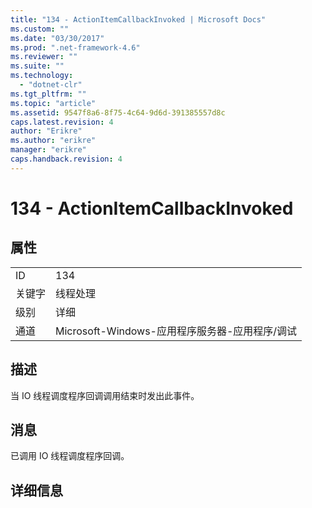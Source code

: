```yaml
---
title: "134 - ActionItemCallbackInvoked | Microsoft Docs"
ms.custom: ""
ms.date: "03/30/2017"
ms.prod: ".net-framework-4.6"
ms.reviewer: ""
ms.suite: ""
ms.technology: 
  - "dotnet-clr"
ms.tgt_pltfrm: ""
ms.topic: "article"
ms.assetid: 9547f8a6-8f75-4c64-9d6d-391385557d8c
caps.latest.revision: 4
author: "Erikre"
ms.author: "erikre"
manager: "erikre"
caps.handback.revision: 4
---
```

# 134 - ActionItemCallbackInvoked
## 属性  
  
|||  
|-|-|  
|ID|134|  
|关键字|线程处理|  
|级别|详细|  
|通道|Microsoft\-Windows\-应用程序服务器\-应用程序\/调试|  
  
## 描述  
 当 IO 线程调度程序回调调用结束时发出此事件。  
  
## 消息  
 已调用 IO 线程调度程序回调。  
  
## 详细信息